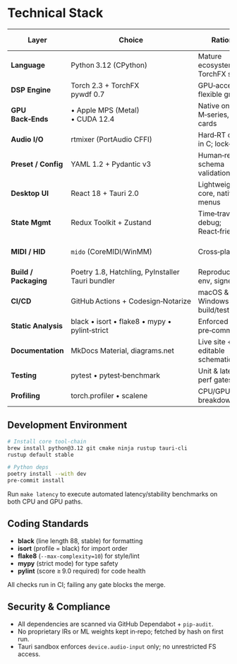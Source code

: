 # Technical Stack

| Layer                 | Choice                                               | Rationale                            | Explicitly **Not** Used             |
| --------------------- | ---------------------------------------------------- | ------------------------------------ | ----------------------------------- |
| **Language**          | Python 3.12 (CPython)                                | Mature ecosystem, TorchFX support    | Python < 3.10, PyPy                 |
| **DSP Engine**        | Torch 2.3 + TorchFX<br/>pywdf 0.7                    | GPU‑accelerated, flexible graphs     | JUCE/C++ hard‑dependency            |
| **GPU Back‑Ends**     | • Apple MPS (Metal)<br/>• CUDA 12.4                  | Native on M‑series, RTX cards        | OpenCL (deprecated), Vulkan‑compute |
| **Audio I/O**         | rtmixer (PortAudio CFFI)                             | Hard‑RT callback in C; lock‑free     | PyAudio, sounddevice                |
| **Preset / Config**   | YAML 1.2 + Pydantic v3                               | Human‑readable, schema validation    | XML, INI files                      |
| **Desktop UI**        | React 18 + Tauri 2.0                                 | Lightweight, Rust core, native menus | Electron (heavier), Tkinter, PyQt   |
| **State Mgmt**        | Redux Toolkit + Zustand                              | Time‑travel debug; React‑friendly    | MobX, custom globals                |
| **MIDI / HID**        | `mido` (CoreMIDI/WinMM)                              | Cross‑platform                       | rtmidi‑python (threading issues)    |
| **Build / Packaging** | Poetry 1.8, Hatchling, PyInstaller<br/>Tauri bundler | Reproducible env, signed apps        | setup.py only, Conda                |
| **CI/CD**             | GitHub Actions + Codesign‑Notarize                   | macOS & Windows build/test matrix    | Travis CI                           |
| **Static Analysis**   | black • isort • flake8 • mypy • pylint‑strict        | Enforced via pre‑commit              | autopep8 (less opinionated)         |
| **Documentation**     | MkDocs Material, diagrams.net                        | Live site + editable schematics      | Sphinx (overkill here)              |
| **Testing**           | pytest • pytest‑benchmark                            | Unit & latency perf gates            | nosetests                           |
| **Profiling**         | torch.profiler • scalene                             | CPU/GPU breakdown                    | cProfile only                       |

## Development Environment

```bash
# Install core tool‑chain
brew install python@3.12 git cmake ninja rustup tauri-cli
rustup default stable

# Python deps
poetry install --with dev
pre-commit install
```

Run `make latency` to execute automated latency/stability benchmarks on both CPU and GPU paths.

## Coding Standards

* **black** (line length 88, stable) for formatting
* **isort** (profile = black) for import order
* **flake8** (`--max-complexity=10`) for style/lint
* **mypy** (strict mode) for type safety
* **pylint** (score ≥ 9.0 required) for code health

All checks run in CI; failing any gate blocks the merge.

## Security & Compliance

* All dependencies are scanned via GitHub Dependabot + `pip-audit`.
* No proprietary IRs or ML weights kept in‑repo; fetched by hash on first run.
* Tauri sandbox enforces `device.audio-input` only; no unrestricted FS access.
